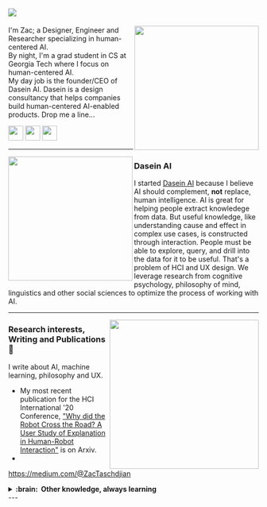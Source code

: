 # [![](#)](#)

<p>
  <a href="#"><img width="250" align='right' src="https://waylonwalker.com/latest-story.png"></a>
</p>


I'm Zac; a Designer, Engineer and Researcher specializing in human-centered AI.  <br/> By night, I'm a grad student in CS at Georgia Tech where I focus on human-centered AI.  <br/> My day job is the founder/CEO of Dasein AI.  Dasein is a design consultancy that helps companies build human-centered AI-enabled products.  Drop me a line...

<p align='left'>
<a href="https://medium.com/@ZacTaschdjian"><img height="30" src="https://img.shields.io/badge/Medium-12100E?style=for-the-badge&logo=medium&logoColor=white"></a>
<a href="https://www.linkedin.com/in/taschdjian/"><img height="30" src="https://img.shields.io/badge/LinkedIn-0077B5?style=for-the-badge&logo=linkedin&logoColor=white"></a>
<a href="mailto:zac@sein.ai"><img height="30" src="https://img.shields.io/badge/ProtonMail-8B89CC?style=for-the-badge&logo=protonmail&logoColor=white"></a>
</p>


  ---
 
 <p>
  <img width="250" align='left' src="#?raw=true">
</p>
 
### Dasein AI

I started [Dasein AI](https://sein.ai) because I believe AI should complement, **not** replace, human intelligence.  AI is great for helping people extract knowledege from data.  But useful knowledge, like understanding cause and effect in complex use cases, is constructed through interaction.  People must be able to explore, query, and drill into the data for it to be useful.  That's a problem of HCI and UX design.  We leverage research from cognitive psychology, philosophy of mind, linguistics and other social sciences to optimize the process of working with AI.    

 ---

<p>
  <a href="https://waylonwalker.com/latest"><img width="300" align='right' src="https://waylonwalker.com/latest.png?raw=true"></a>
</p>

### Research interests, Writing and Publications 🌱

I write about AI, machine learning, philosophy and UX.


- My most recent publication for the HCI International '20 Conference, ["Why did the Robot Cross the Road? A User Study of Explanation in Human-Robot Interaction"](https://arxiv.org/abs/2012.00078) is on Arxiv.
- 
https://medium.com/@ZacTaschdjian


<details>
  <summary><b>:brain: &nbsp;Other knowledge, always learning</b></summary>
  <br/>

![Kotlin](https://img.shields.io/badge/KOTLIN-0095D5.svg?&style=flat&logo=kotlin&logoColor=white)&nbsp;
</details>
---
